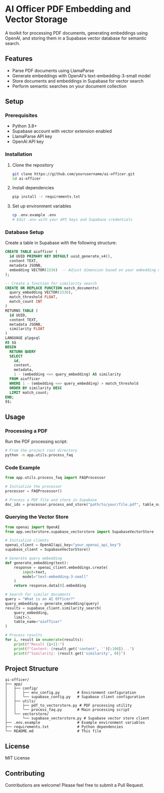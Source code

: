 # AI Officer PDF Embedding and Vector Storage

A toolkit for processing PDF documents, generating embeddings using OpenAI, and storing them in a Supabase vector database for semantic search.

## Features

- Parse PDF documents using LlamaParse
- Generate embeddings with OpenAI's text-embedding-3-small model
- Store documents and embeddings in Supabase for vector search
- Perform semantic searches on your document collection

## Setup

### Prerequisites

- Python 3.8+
- Supabase account with vector extension enabled
- LlamaParse API key
- OpenAI API key

### Installation

1. Clone the repository
   ```bash
   git clone https://github.com/yourusername/ai-officer.git
   cd ai-officer
   ```

2. Install dependencies
   ```bash
   pip install -r requirements.txt
   ```

3. Set up environment variables
   ```bash
   cp .env.example .env
   # Edit .env with your API keys and Supabase credentials
   ```

### Database Setup

Create a table in Supabase with the following structure:

```sql
CREATE TABLE aiofficer (
  id UUID PRIMARY KEY DEFAULT uuid_generate_v4(),
  content TEXT,
  metadata JSONB,
  embedding VECTOR(1536)  -- Adjust dimension based on your embedding model
);

-- Create a function for similarity search
CREATE OR REPLACE FUNCTION match_documents(
  query_embedding VECTOR(1536),
  match_threshold FLOAT,
  match_count INT
)
RETURNS TABLE (
  id UUID,
  content TEXT,
  metadata JSONB,
  similarity FLOAT
)
LANGUAGE plpgsql
AS $$
BEGIN
  RETURN QUERY
  SELECT
    id,
    content,
    metadata,
    1 - (embedding <=> query_embedding) AS similarity
  FROM aiofficer
  WHERE 1 - (embedding <=> query_embedding) > match_threshold
  ORDER BY similarity DESC
  LIMIT match_count;
END;
$$;
```

## Usage

### Processing a PDF

Run the PDF processing script:

```bash
# From the project root directory
python -m app.utils.process_faq
```

### Code Example

```python
from app.utils.process_faq import FAQProcessor

# Initialize the processor
processor = FAQProcessor()

# Process a PDF file and store in Supabase
doc_ids = processor.process_and_store("path/to/your/file.pdf", table_name="aiofficer")
```

### Querying the Vector Store

```python
from openai import OpenAI
from app.vectorstore.supabase_vectorstore import SupabaseVectorStore

# Initialize clients
openai_client = OpenAI(api_key="your_openai_api_key")
supabase_client = SupabaseVectorStore()

# Generate query embedding
def generate_embedding(text):
    response = openai_client.embeddings.create(
        input=text,
        model="text-embedding-3-small"
    )
    return response.data[0].embedding

# Search for similar documents
query = "What is an AI Officer?"
query_embedding = generate_embedding(query)
results = supabase_client.similarity_search(
    query_embedding, 
    limit=3,
    table_name="aiofficer"
)

# Process results
for i, result in enumerate(results):
    print(f"Result {i+1}:")
    print(f"Content: {result.get('content', '')[:100]}...")
    print(f"Similarity: {result.get('similarity', 0)}")
```

## Project Structure

```
ai-officer/
├── app/
│   ├── config/
│   │   ├── env_config.py        # Environment configuration
│   │   └── supabase_config.py   # Supabase client configuration
│   ├── utils/
│   │   ├── pdf_to_vectorstore.py # PDF processing utility
│   │   └── process_faq.py       # Main processing script
│   └── vectorstore/
│       └── supabase_vectorstore.py # Supabase vector store client
├── .env.example                 # Example environment variables
├── requirements.txt             # Python dependencies
└── README.md                    # This file
```

## License

MIT License

## Contributing

Contributions are welcome! Please feel free to submit a Pull Request. 